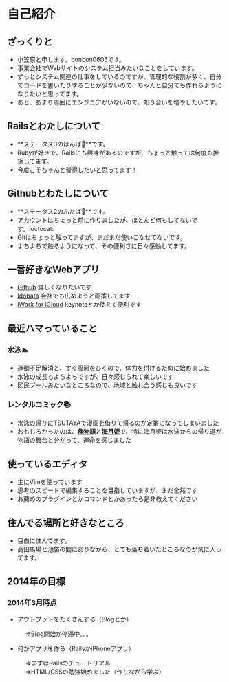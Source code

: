 # 自己紹介

## ざっくりと
- 小笠原と申します。bonbon0605です。
- 事業会社でWebサイトのシステム担当みたいなことをしています。
- ずっとシステム関連の仕事をしているのですが、管理的な役割が多く、自分でコードを書いたりすることが少ないので、ちゃんと自分でも作れるようになりたいと思ってます。
- あと、あまり周囲にエンジニアがいないので、知り合いを増やしたいです。

## Railsとわたしについて
- **ステータス3のほんば:herb:**です。
- Rubyが好きで、Railsにも興味があるのですが、ちょっと触っては何度も挫折してます。
- 今度こそちゃんと習得したいと思ってます！

## Githubとわたしについて
- **ステータス2のふたば:seedling:**です。
- アカウントはちょっと前に作りましたが、ほとんど何もしてないです。:octocat:
- Gitはちょっと触ってますが、まだまだ使いこなせてないです。
- よちよちで触るようになって、その便利さに日々感動してます。

## 一番好きなWebアプリ
- [Github](https://github.com/) 詳しくなりたいです
- [Idobata](https://idobata.io/) 会社でも広めようと画策してます
- [iWork for iCloud](https://www.icloud.com/) keynoteとか使えて便利です

## 最近ハマっていること
### 水泳:swimmer:
- 運動不足解消と、すぐ風邪をひくので、体力を付けるために始めました
- 水泳の成長もよちよちですが、日々感じられて楽しいです
- 区民プールみたいなところなので、地域と触れ合う感じも良いです 

### レンタルコミック:books:
- 水泳の帰りにTSUTAYAで漫画を借りて帰るのが定番になってしまいました
- おもしろかったのは、[**俺物語**](http://betsuma.shueisha.co.jp/lineup/ore_monogatari.html)と[**海月姫**](http://kc.kodansha.co.jp/content/top.php/1000004534)で、特に海月姫は水泳からの帰り道が物語の舞台と分かって、運命を感じました

## 使っているエディタ
- 主にVimを使っています
- 思考のスピードで編集することを目指していますが、まだ全然です
- お薦めのプラグインとかコマンドとかあったら是非教えてください

## 住んでる場所と好きなところ
- 目白に住んでます。
- 高田馬場と池袋の間にありながら、とても落ち着いたところなのが気に入ってます。

## 2014年の目標
### 2014年3月時点
- アウトプットをたくさんする（Blogとか）

　　　⇒Blog開始が停滞中。。。

- 何かアプリを作る（RailsかiPhoneアプリ）

　　　⇒まずはRailsのチュートリアル  
　　　⇒HTML/CSSの勉強始めました（作りながら学ぶ）